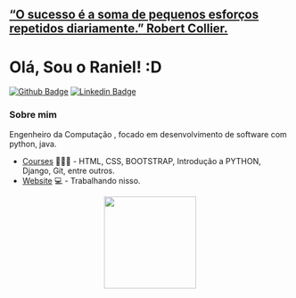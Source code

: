 ## [“O sucesso é a soma de pequenos esforços repetidos diariamente.” Robert Collier.]()
# Olá, Sou o Raniel! :D

[![Github Badge](https://img.shields.io/badge/-Github-000?style=flat-square&logo=Github&logoColor=white&link=https://github.com/raniel-octavio)](https://github.com/raniel-octavio)
[![Linkedin Badge](https://img.shields.io/badge/-LinkedIn-blue?style=flat-square&logo=Linkedin&logoColor=white&link=https://www.linkedin.com/in/raniel-octavio-b11a1b113/)](https://www.linkedin.com/in/raniel-octavio-b11a1b113/)

### Sobre mim
Engenheiro da Computação , focado em desenvolvimento de software com python, java.
- [Courses]() 👨🏼‍🏫 - HTML, CSS, BOOTSTRAP, Introdução a PYTHON,  Django,  Git, entre outros.
- [Website](https://raniel-octavio.github.io/github.com/) 💻 - Trabalhando nisso.

<p align="center">
  <a href="https://github.com/anuraghazra/github-readme-stats">
    <img
      align="center"
      height="165"
      src="https://github-readme-stats.vercel.app/api?username=raniel-octavio&count_private=true&show_icons=true&custom_title=Github%20Status&hide=issues&theme=radical"
    />
  </a>
</p>
